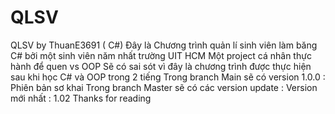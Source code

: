 # QLSV
QLSV by ThuanE3691 ( C#)
Đây là Chương trình quản lí sinh viên làm băng C# bởi một sinh viên năm nhất trường UIT HCM
Một project cá nhân thực hành để quen vs OOP 
Sẽ có sai sót vì đây là chương trình được thực hiện sau khi học C# và OOP trong 2 tiếng
Trong branch Main sẽ có version 1.0.0 : Phiên bản sơ khai 
Trong branch Master sẽ có các version update : Version mới nhất : 1.02
Thanks for reading
